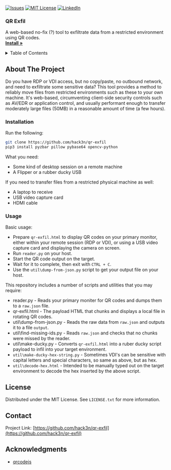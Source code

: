 <a name="readme-top"></a>

[![Issues][issues-shield]][issues-url]
[![MIT License][license-shield]][license-url]
[![LinkedIn][linkedin-shield]][linkedin-url]

<h3>QR Exfil</h3>

<p>
  A web-based no-fix (?) tool to exfiltrate data from a restricted environment using QR codes.
  <br />
  <a href="#installation"><strong>Install »</strong></a>
</p>

<!-- TABLE OF CONTENTS -->
<details>
  <summary>Table of Contents</summary>
  <ol>
    <li>
      <a href="#about-the-project">About The Project</a>
    </li>
    <li>
      <a href="#installation">Installation</a>
    </li>
    <li>
      <a href="#usage">Usage</a>
    </li>
    <li><a href="#license">License</a></li>
    <li><a href="#contact">Contact</a></li>
    <li><a href="#acknowledgements">Acknowledgements</a></li>
  </ol>
</details>

<!-- ABOUT THE PROJECT -->
## About The Project

Do you have RDP or VDI access, but no copy/paste, no outbound network, and need to exfiltrate some sensitive data? 
This tool provides a method to reliably move files from restricted environments such as these to your own machine.
It's web-based, circumventing client-side security controls such as AV/EDR or application control, and usually performant enough to transfer moderately large files (50MB) in a reasonable amount of time (a few hours).

### Installation

Run the following:
```bash
git clone https://github.com/hack3n/qr-exfil
pip3 install pyzbar pillow pybase64 opencv-python
```

What you need:
 - Some kind of desktop session on a remote machine
 - A Flipper or a rubber ducky USB

If you need to transfer files from a restricted physical machine as well:
 - A laptop to receive
 - USB video capture card
 - HDMI cable

### Usage

Basic usage:
 - Prepare `qr-exfil.html` to display QR codes on your primary monitor, either within your remote session (RDP or VDI), or using a USB video capture card and displaying the camera on screen.
 - Run `reader.py` on your host.
 - Start the QR code output on the target.
 - Wait for it to complete, then exit with `CTRL + C`.
 - Use the `util\dump-from-json.py` script to get your output file on your host.

This repository includes a number of scripts and utilities that you may require:
 - reader.py - Reads your primary moniter for QR codes and dumps them to a `raw.json` file.
 - qr-exfil.html - The payload HTML that chunks and displays a local file in rotating QR codes.
 - util\dump-from-json.py - Reads the raw data from `raw.json` and outputs it to a file `output`.
 - util\find-missing-ids.py - Reads `raw.json` and checks that no chunks were missed by the reader.
 - util\make-ducky.py - Converts `qr-exfil.html` into a ruber ducky script payload to infil into your target environment.
 - `util\make-ducky-hex-string.py` - Sometimes VDI's can be sensitive with capital letters and special characters, so same as above, but as hex.
 - `util\decode-hex.html` - Intended to be manually typed out on the target environment to decode the hex inserted by the above script.

## License

Distributed under the MIT License. See `LICENSE.txt` for more information.


## Contact

Project Link: [https://github.com/hack3n/qr-exfil](https://github.com/hack3n/qr-exfil)

## Acknowledgments

* [qrcodejs](https://github.com/davidshimjs/qrcodejs)


<!-- MARKDOWN LINKS & IMAGES -->
[issues-shield]: https://img.shields.io/github/issues/hack3n/qr-exfil.svg?style=for-the-badge
[issues-url]: https://github.com/hack3n/qr-exfil/issues
[license-shield]: https://img.shields.io/github/license/hack3n/qr-exfil.svg?style=for-the-badge
[license-url]: https://github.com/hack3n/qr-exfil/blob/main/LICENSE
[linkedin-shield]: https://img.shields.io/badge/-LinkedIn-black.svg?style=for-the-badge&logo=linkedin&colorB=555
[linkedin-url]: https://linkedin.com/in/liam-o-brien-017aa6178/
